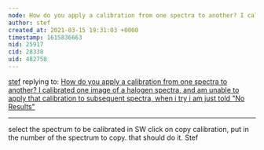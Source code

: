 ```yaml
---
node: How do you apply a calibration from one spectra to another? I calibrated one image of a halogen spectra, and am unable to apply that calibration to subsequent spectra, when i try i am just told "No Results"
author: stef
created_at: 2021-03-15 19:31:03 +0000
timestamp: 1615836663
nid: 25917
cid: 28338
uid: 482758
---
```




[stef](../profile/stef) replying to: [How do you apply a calibration from one spectra to another? I calibrated one image of a halogen spectra, and am unable to apply that calibration to subsequent spectra, when i try i am just told "No Results"](../notes/louisferreira12/03-14-2021/how-do-you-apply-a-calibration-from-one-spectra-to-another-i-calibrated-one-image-of-a-halogen-spectra-and-am-unable-to-apply-that-calibration-to-subsequent-spectra-when-i-try-i-am-just-told-no-results)

----
select the spectrum to be calibrated in SW click on copy calibration, put in the number of the spectrum to copy. that should do it. 
Stef